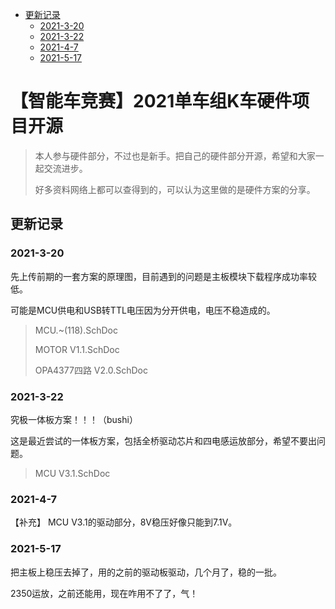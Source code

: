 * [更新记录](#更新记录)
    + [2021-3-20](#2021-3-20)
    + [2021-3-22](#2021-3-22)
    + [2021-4-7](#2021-4-7)
    + [2021-5-17](#2021-5-17)

# 【智能车竞赛】2021单车组K车硬件项目开源

> 本人参与硬件部分，不过也是新手。把自己的硬件部分开源，希望和大家一起交流进步。
> 
> 好多资料网络上都可以查得到的，可以认为这里做的是硬件方案的分享。
> 
## 更新记录
### 2021-3-20
先上传前期的一套方案的原理图，目前遇到的问题是主板模块下载程序成功率较低。

可能是MCU供电和USB转TTL电压因为分开供电，电压不稳造成的。
>MCU.~(118).SchDoc
>
>MOTOR V1.1.SchDoc
>
>OPA4377四路 V2.0.SchDoc

### 2021-3-22
究极一体板方案！！！（bushi）

这是最近尝试的一体板方案，包括全桥驱动芯片和四电感运放部分，希望不要出问题。
>MCU V3.1.SchDoc

### 2021-4-7
【补充】
MCU V3.1的驱动部分，8V稳压好像只能到7.1V。

### 2021-5-17
把主板上稳压去掉了，用的之前的驱动板驱动，几个月了，稳的一批。

2350运放，之前还能用，现在咋用不了了，气！
